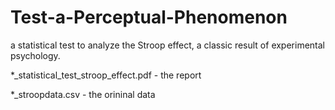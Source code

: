 # Test-a-Perceptual-Phenomenon

a statistical test to analyze the Stroop effect, a classic result of experimental psychology.

\*\_statistical_test_stroop_effect.pdf - the report

\*\_stroopdata.csv - the orininal data
